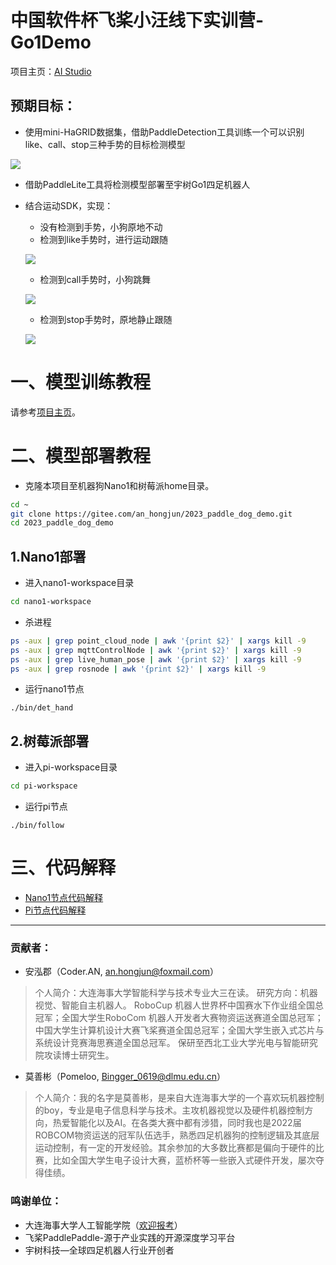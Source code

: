 # 中国软件杯飞桨小汪线下实训营-Go1Demo

项目主页：[AI Studio](https://aistudio.baidu.com/aistudio/projectdetail/6112816)

## 预期目标：
* 使用mini-HaGRID数据集，借助PaddleDetection工具训练一个可以识别like、call、stop三种手势的目标检测模型

![](https://ai-studio-static-online.cdn.bcebos.com/51b752c5a1e64f88af002ee00638788a7a071aeb0553484699b8593544044cb8)

* 借助PaddleLite工具将检测模型部署至宇树Go1四足机器人
* 结合运动SDK，实现：
    * 没有检测到手势，小狗原地不动
    * 检测到like手势时，进行运动跟随
    
    ![](https://ai-studio-static-online.cdn.bcebos.com/9c8906d117104777ae9e0fc4daa560c1faadfe0f454d4d04896dfd8a9c5fffbf)
    
    * 检测到call手势时，小狗跳舞
    
    ![](https://ai-studio-static-online.cdn.bcebos.com/1b7f006cf91f4c3292123a3a8e98a90aedaaeb52e5b64438af42745786a95d6b)
    
    
    * 检测到stop手势时，原地静止跟随
    
    ![](https://ai-studio-static-online.cdn.bcebos.com/6455314b3e6d4df1af539b4fd90ed492985d3a3a2ce64d588edfbf1a69230121)
    
    

# 一、模型训练教程
请参考[项目主页](https://aistudio.baidu.com/aistudio/projectdetail/6112816)。

# 二、模型部署教程
* 克隆本项目至机器狗Nano1和树莓派home目录。
```sh
cd ~
git clone https://gitee.com/an_hongjun/2023_paddle_dog_demo.git
cd 2023_paddle_dog_demo
```
## 1.Nano1部署
* 进入nano1-workspace目录
```sh
cd nano1-workspace
```
* 杀进程
```sh
ps -aux | grep point_cloud_node | awk '{print $2}' | xargs kill -9
ps -aux | grep mqttControlNode | awk '{print $2}' | xargs kill -9
ps -aux | grep live_human_pose | awk '{print $2}' | xargs kill -9
ps -aux | grep rosnode | awk '{print $2}' | xargs kill -9
```
* 运行nano1节点
```
./bin/det_hand
```
## 2.树莓派部署
* 进入pi-workspace目录
```sh
cd pi-workspace
```
* 运行pi节点
```
./bin/follow
```

# 三、代码解释
* [Nano1节点代码解释](./nano1-workspace/README.md)
* [Pi节点代码解释](./pi-workspace/README.md)

<hr>

### 贡献者：
* 安泓郡（Coder.AN, an.hongjun@foxmail.com）
>个人简介：大连海事大学智能科学与技术专业大三在读。 研究方向：机器视觉、智能自主机器人。 RoboCup 机器人世界杯中国赛水下作业组全国总冠军；全国大学生RoboCom 机器人开发者大赛物资运送赛道全国总冠军；中国大学生计算机设计大赛飞桨赛道全国总冠军；全国大学生嵌入式芯片与系统设计竞赛海思赛道全国总冠军。 保研至西北工业大学光电与智能研究院攻读博士研究生。
* 莫善彬（Pomeloo, Bingger_0619@dlmu.edu.cn）
>个人简介：我的名字是莫善彬，是来自大连海事大学的一个喜欢玩机器控制的boy，专业是电子信息科学与技术。主攻机器视觉以及硬件机器控制方向，热爱智能化以及AI。在各类大赛中都有涉猎，同时我也是2022届ROBCOM物资运送的冠军队伍选手，熟悉四足机器狗的控制逻辑及其底层运动控制，有一定的开发经验。其余参加的大多数比赛都是偏向于硬件的比赛，比如全国大学生电子设计大赛，蓝桥杯等一些嵌入式硬件开发，屡次夺得佳绩。
### 鸣谢单位：
* 大连海事大学人工智能学院（[欢迎报考](https://ai.dlmu.edu.cn/)）
* 飞桨PaddlePaddle-源于产业实践的开源深度学习平台
* 宇树科技—全球四足机器人行业开创者